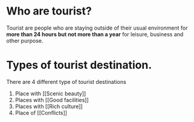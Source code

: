 # Who are tourist?
Tourist are people who are staying outside of their usual environment for **more than 24 hours but not more than a year** for leisure, business and other purpose.

# Types of tourist destination.
There are 4 different type of tourist destinations
1. Place with [[Scenic beauty]]
2. Places with [[Good facilities]]
3. Places with [[Rich culture]]
4. Place of [[Conflicts]]
